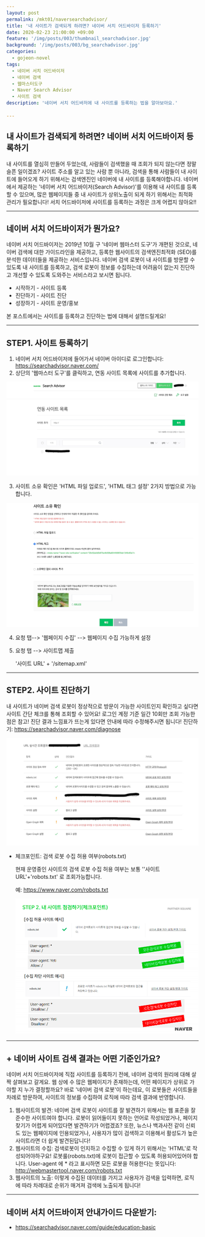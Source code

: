 ```yaml
---
layout: post
permalink: /mkt01/naversearchadvisor/
title: '내 사이트가 검색되게 하려면? 네이버 서치 어드바이저 등록하기'
date: 2020-02-23 21:00:00 +09:00
feature: '/img/posts/003/thumbnail_searchadvisor.jpg'
background: '/img/posts/003/bg_searchadvisor.jpg'
categories:
  - gojeon-novel
tags:
  - 네이버 서치 어드바이저
  - 네이버 검색
  - 웹마스터도구
  - Naver Search Advisor
  - 사이트 검색
description: '네이버 서치 어드바저에 내 사이트를 등록하는 법을 알아보아요.'

---
```


## 내 사이트가 검색되게 하려면? 네이버 서치 어드바이저 등록하기

내 사이트를 열심히 만들어 두었는데, 사람들이 검색했을 때 조회가 되지 않는다면 정말 슬픈 일이겠죠? 사이트 주소를 알고 있는 사람 뿐 아니라, 검색을 통해 사람들이 내 사이트에 들어오게 하기 위해서는 검색엔진인 네이버에 내 사이트를 등록해야합니다. 네이버에서 제공하는 '네이버 서치 어드바이저(Search Advisor)'를 이용해 내 사이트를 등록할 수 있으며, 많은 웹페이지들 중 내 사이트가 상위노출이 되게 하기 위해서는 최적화 관리가 필요합니다! 서치 어드바이저에 사이트를 등록하는 과정은 크게 어렵지 않아요!! 

------

## 네이버 서치 어드바이저가 뭔가요?

네이버 서치 어드바이저는 2019년 10월 구 '네이버 웹마스터 도구'가 개편된 것으로,  네이버 검색에 대한 가이드라인을 제공하고, 등록한 웹사이트의 검색엔진최적화 (SEO)를 분석한 데이터들을 제공하는 서비스입니다. 네이버 검색 로봇이 내 사이트를 방문할 수 있도록 내 사이트를 등록하고, 검색 로봇이 정보를 수집하는데 어려움이 없는지 진단하고 개선할 수 있도록 도와주는 서비스라고 보시면 됩니다.

* 시작하기 - 사이트 등록
* 진단하기 - 사이트 진단
* 성장하기 - 사이트 운영/홍보

본 포스트에서는 사이트를 등록하고 진단하는 법에 대해서 설명드릴게요!

-----

## STEP1. 사이트 등록하기

1. 네이버 서치 어드바이저에 들어가서 네이버 아이디로 로그인합니다: https://searchadvisor.naver.com/
2. 상단의 '웹마스터 도구'를 클릭하고, 연동 사이트 목록에 사이트를 추가합니다. 

![사이트등록하기](/img/posts/003/02.jpg)

3. 사이트 소유 확인은 'HTML 파일 업로드', 'HTML 태그 설정' 2가지 방법으로 가능합니다.

![사이트등록하기](/img/posts/003/03.jpg)

4. 요청 탭--> '웹페이지 수집' --> 웹페이지 수집 가능하게 설정

5. 요청 탭 --> 사이트맵 제출

   '사이트 URL' + '/sitemap.xml'

------

## STEP2. 사이트 진단하기

내 사이트가 네이버 검색 로봇이 정상적으로 방문이 가능한 사이트인지 확인하고 싶다면 사이트 간단 체크를 통해 조회할 수 있어요! 로그인 계정 기준 일간 10회만 조회 가능한 점은 참고! 진단 결과 느낌표가 뜨는게 있다면 안내에 따라 수정해주시면 됩니다! 진단하기: https://searchadvisor.naver.com/diagnose

![사이트진단하기](/img/posts/003/04.jpg)



* 체크포인트: 검색 로봇 수집 허용 여부(robots.txt)

  현재 운영중인 사이트의 검색 로봇 수집 허용 여부는 보통 ''사이트 URL'+'robots.txt' 로 조회가능합니다. 

  예: https://www.naver.com/robots.txt

  ![검색로봇](/img/posts/003/05.png)

-----

## + 네이버 사이트 검색 결과는 어떤 기준인가요?

네이버 서치 어드바이저에 직접 사이트를 등록하기 전에, 네이버 검색의 원리에 대해 살짝 살펴보고 갈게요. 웹 상에 수 많은 웹페이지가 존재하는데, 어떤 페이지가 상위로 가야할 지 누가 결정할까요? 바로 '네이버 검색 로봇'이 하는데요, 이 로봇들은 사이트들을 차례로 방문하여, 사이트의 정보를 수집하여 로직에 따라 검색 결과에 반영합니다. 

1. 웹사이트의 발견: 네이버 검색 로봇이 사이트를 잘 발견하기 위해서는 웹 표준을 잘 준수한 사이트여야 합니다. 로봇이 읽어들이지 못하는 언어로 작성되었거나, 페이지 찾기가 어렵게 되어있다면 발견하기가 어렵겠죠? 또한, 뉴스나 백과사전 같이 신뢰도 있는 웹페이지에 인용되었거나, 사용자가 많이 검색하고 이용해서 활성도가 높은 사이트라면 더 쉽게 발견된답니다!
2. 웹사이트의 수집: 검색로봇이 인지하고 수집할 수 있게 하기 위해서는 'HTML'로 작성되어야하구요! 로봇룰(robots.txt)에 로봇이 접근할 수 있도록 허용되어있어야 합니다. User-agent 에 * 라고 표시하면 모든 로봇을 허용한다는 뜻입니다: http://webmastertool.naver.com/robots.txt
3. 웹사이트의 노출: 이렇게 수집된 데이터를 가지고 사용자가 검색을 입력하면, 로직에 따라 차례대로 순위가 매겨져 검색에 노출되게 됩니다!

-----

## 네이버 서치 어드바이저 안내가이드 다운받기:

* https://searchadvisor.naver.com/guide/education-basic 

### 